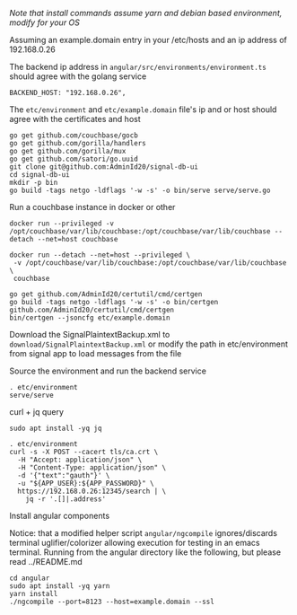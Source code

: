 *Note that install commands assume yarn and debian based environment, modify for your OS*

Assuming an example.domain entry in your /etc/hosts and an ip address
of 192.168.0.26

The backend ip address in `angular/src/environments/environment.ts`
should agree with the golang service

```
BACKEND_HOST: "192.168.0.26",
```

The `etc/environment` and `etc/example.domain` file's ip and or host
should agree with the certificates and host


```
go get github.com/couchbase/gocb
go get github.com/gorilla/handlers
go get github.com/gorilla/mux
go get github.com/satori/go.uuid
git clone git@github.com:AdminId20/signal-db-ui
cd signal-db-ui
mkdir -p bin
go build -tags netgo -ldflags '-w -s' -o bin/serve serve/serve.go
```

Run a couchbase instance in docker or other
```
docker run --privileged -v /opt/couchbase/var/lib/couchbase:/opt/couchbase/var/lib/couchbase --detach --net=host couchbase

docker run --detach --net=host --privileged \
 -v /opt/couchbase/var/lib/couchbase:/opt/couchbase/var/lib/couchbase \
 couchbase

```

 
```
go get github.com/AdminId20/certutil/cmd/certgen
go build -tags netgo -ldflags '-w -s' -o bin/certgen github.com/AdminId20/certutil/cmd/certgen
bin/certgen --jsoncfg etc/example.domain
```

Download the SignalPlaintextBackup.xml to
`download/SignalPlaintextBackup.xml` or modify the path in
etc/environment from signal app to load messages from the file

Source the environment and run the backend service

```
. etc/environment
serve/serve 
```

curl + jq query

```
sudo apt install -yq jq

. etc/environment
curl -s -X POST --cacert tls/ca.crt \
  -H "Accept: application/json" \
  -H "Content-Type: application/json" \
  -d '{"text":"gauth"}' \
  -u "${APP_USER}:${APP_PASSWORD}" \
  https://192.168.0.26:12345/search | \
    jq -r '.[]|.address'
```

Install angular components

Notice: that a modified helper script `angular/ngcompile` ignores/discards
terminal uglifier/colorizer allowing execution for testing in an emacs
terminal. Running from the angular directory like the following, but
please read ../README.md

```
cd angular
sudo apt install -yq yarn
yarn install 
./ngcompile --port=8123 --host=example.domain --ssl
``` 
